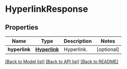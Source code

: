 # HyperlinkResponse

## Properties
Name | Type | Description | Notes
------------ | ------------- | ------------- | -------------
**hyperlink** | [**Hyperlink**](Hyperlink.md) | Hyperlink. | [optional] 

[[Back to Model list]](../README.md#documentation-for-models) [[Back to API list]](../README.md#documentation-for-api-endpoints) [[Back to README]](../README.md)


